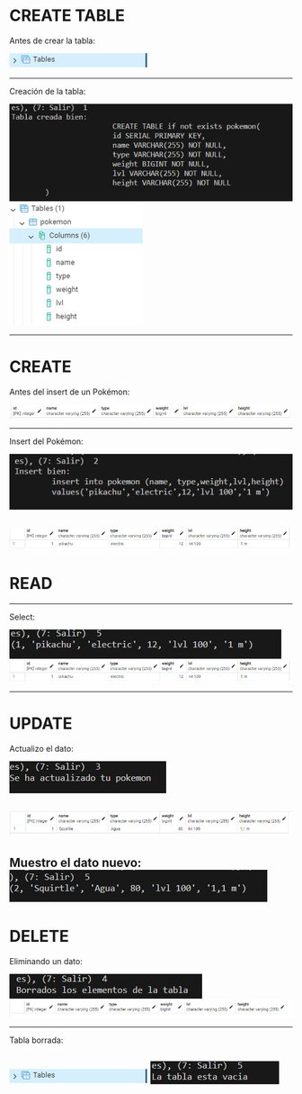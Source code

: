 # CREATE TABLE

Antes de crear la tabla:

![Vacio](img/1.png)

---

Creación de la tabla:


![CreacionTablaPG](img/2.5.png)
![CreacionTablaConsole](img/2.png)

---

# CREATE

Antes del insert de un Pokémon:

![Tabla Vacia](img/3.png)

---

Insert del Pokémon:

![Insert Pokemon Consola](img/3.1.png)

![Insert Pokemon PG](img/3.2.png)
---


# READ

---

Select:

![Select](img/4Select.png)
![Insert Pokemon PG](img/3.2.png)

---

# UPDATE

Actualizo el dato:

![Update](img/4.png)

![Update pg](img/5.png)
---

Muestro el dato nuevo:
![pokemon update](img/8.png)
---

# DELETE

Eliminando un dato:

![Delete termional](img/6.png)
![Delete pg](img/7.png)

---

Tabla borrada:

![Todo borrado](img/1.png)
![Select tabla borrada](img/vacio.png)
-
